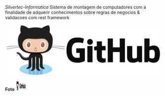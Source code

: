 *Silvertec-Informatica*
Sistema de montagem de computadores com a finalidade de adquerir conhecimentos sobre regras de negocios &amp; validacoes com rest framework

![GitHub Logo](/readme_images/git.png)


**Foto**
<img src="readme_images/git.png" alt="Github Foto" width="32" height="32">

